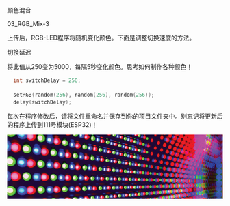颜色混合

03_RGB_Mix-3

上传后，RGB-LED程序将随机变化颜色。下面是调整切换速度的方法。

切换延迟

将此值从250变为5000，每隔5秒变化颜色。思考如何制作各种颜色！

```c
  int switchDelay = 250;
  
  setRGB(random(256), random(256), random(256));
  delay(switchDelay);
```

每次在程序修改后，请将文件重命名并保存到你的项目文件夹中。别忘记将更新后的程序上传到111号模块(ESP32)！

![](064p1.png)